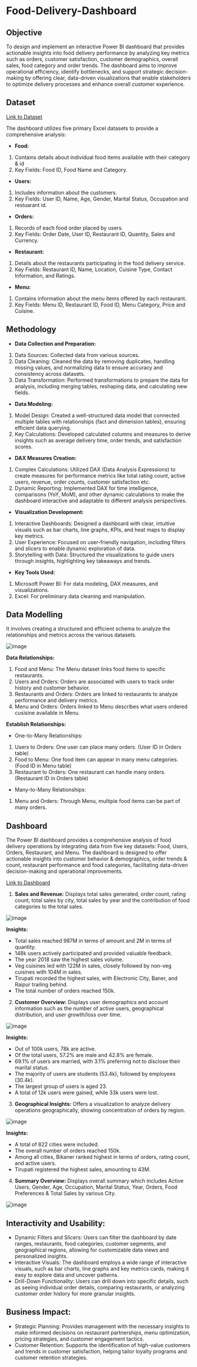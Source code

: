 # Food-Delivery-Dashboard

## Objective
To design and implement an interactive Power BI dashboard that provides actionable insights into food delivery performance by analyzing key metrics such as orders, customer satisfaction, customer demographics, overall sales, food category and order trends. The dashboard aims to improve operational efficiency, identify bottlenecks, and support strategic decision-making by offering clear, data-driven visualizations that enable stakeholders to optimize delivery processes and enhance overall customer experience.

## Dataset
[Link to Dataset](https://drive.google.com/file/d/1cUdM0zzJfAJscFK_mEDL7KWZ2lc0Wizl/view?usp=drive_link)

The dashboard utilizes five primary Excel datasets to provide a comprehensive analysis:
- **Food:**
1. Contains details about individual food items available with their category & id
2. Key Fields: Food ID, Food Name and Category.

- **Users:**
1. Includes information about the customers.
2.  Key Fields: User ID, Name, Age, Gender, Marital Status, Occupation and restuarant id.

- **Orders:**
1. Records of each food order placed by users.
2. Key Fields: Order Date, User ID, Restaurant ID, Quantity, Sales and Currency.

- **Restaurant:**
1. Details about the restaurants participating in the food delivery service.
2. Key Fields: Restaurant ID, Name, Location, Cuisine Type, Contact Information, and Ratings.

- **Menu:**
1. Contains information about the menu items offered by each restaurant.
2. Key Fields: Menu ID, Restaurant ID, Food ID, Menu Category, Price and Cuisine.

## Methodology
- **Data Collection and Preparation:**
1. Data Sources: Collected data from various sources.
2. Data Cleaning: Cleaned the data by removing duplicates, handling missing values, and normalizing data to ensure accuracy and consistency across datasets.
3. Data Transformation: Performed transformations to prepare the data for analysis, including merging tables, reshaping data, and calculating new fields.

- **Data Modeling:**
1. Model Design: Created a well-structured data model that connected multiple tables with relationships (fact and dimension tables), ensuring efficient data querying.
2. Key Calculations: Developed calculated columns and measures to derive insights such as average delivery time, order trends, and satisfaction scores.

- **DAX Measures Creation:**

1. Complex Calculations: Utilized DAX (Data Analysis Expressions) to create measures for performance metrics like total rating count, active users, revenue, order counts, customer satisfaction etc.
2. Dynamic Reporting: Implemented DAX for time intelligence, comparisons (YoY, MoM), and other dynamic calculations to make the dashboard interactive and adaptable to different analysis perspectives.

- **Visualization Development:**

1. Interactive Dashboards: Designed a dashboard with clear, intuitive visuals such as bar charts, line graphs, KPIs, and heat maps to display key metrics.
2. User Experience: Focused on user-friendly navigation, including filters and slicers to enable dynamic exploration of data.
3. Storytelling with Data: Structured the visualizations to guide users through insights, highlighting key takeaways and trends.

- **Key Tools Used:**
1. Microsoft Power BI: For data modeling, DAX measures, and visualizations.
2. Excel: For preliminary data cleaning and manipulation.

## Data Modelling
It involves creating a structured and efficient schema to analyze the relationships and metrics across the various datasets.

![image](https://github.com/user-attachments/assets/d2903fa7-2956-4ec4-98af-46fccbc13f3d)

**Data Relationships:**
1. Food and Menu: The Menu dataset links food items to specific restaurants.
2. Users and Orders: Orders are associated with users to track order history and customer behavior.
3. Restaurants and Orders: Orders are linked to restaurants to analyze performance and delivery metrics.
4. Menu and Orders: Orders linked to Menu describes what users ordered cusisine available in Menu.
   
**Establish Relationships:**
- One-to-Many Relationships:
1. Users to Orders: One user can place many orders. (User ID in Orders table)
2. Food to Menu: One food item can appear in many menu categories. (Food ID in Menu table)
3. Restaurant to Orders: One restaurant can handle many orders. (Restaurant ID in Orders table)

- Many-to-Many Relationships:
1. Menu and Orders: Through Menu, multiple food items can be part of many orders.

## Dashboard
The Power BI dashboard provides a comprehensive analysis of food delivery operations by integrating data from five key datasets: Food, Users, Orders, Restaurant, and Menu. The dashboard is designed to offer actionable insights into customer behavior & demographics, order trends & count, restaurant performance and food categories, facilitating data-driven decision-making and operational improvements.

[Link to Dashboard](https://app.powerbi.com/links/_t-xAjuRbw?ctid=f7848cfc-1f86-4c9b-b1a1-a62dccc8be2a&pbi_source=linkShare)
1. **Sales and Revenue:** Displays total sales generated, order count, rating count, total sales by city, total sales by year and the contribution of food categories to the total sales.

![image](https://github.com/user-attachments/assets/006c1371-87ba-4e2b-9546-900a52b26b4a)

**Insights:**
- Total sales reached 987M in terms of amount and 2M in terms of quantity.
- 148k users actively participated and provided valuable feedback.
- The year 2018 saw the highest sales volume.
- Veg cuisines led with 122M in sales, closely followed by non-veg cuisines with 104M in sales.
- Tirupati recorded the highest sales, with Electronic City, Baner, and Raipur trailing behind.
- The total number of orders reached 150k.

2. **Customer Overview:** Displays user demographics and account information such as the number of active users, geographical distribution, and user growth/loss over time.

![image](https://github.com/user-attachments/assets/f124b4a8-9449-4ce5-8c22-9a55b521ae60)

**Insights:**
- Out of 100k users, 78k are active.
- Of the total users, 57.2% are male and 42.8% are female.
- 69.1% of users are married, with 3.1% preferring not to disclose their marital status.
- The majority of users are students (53.4k), followed by employees (30.4k).
- The largest group of users is aged 23.
- A total of 12k users were gained, while 33k users were lost.

3. **Geographical Insights:** Offers a visualization to analyze delivery operations geographically, showing concentration of orders by region.

![image](https://github.com/user-attachments/assets/37df5cf8-22f8-49c0-8af4-acc2b9f132c5)

**Insights:**
- A total of 822 cities were included.
- The overall number of orders reached 150k.
- Among all cities, Bikaner ranked highest in terms of orders, rating count, and active users.
- Tirupati registered the highest sales, amounting to 43M.

4. **Summary Overview:** Displays overall summary which includes Active Users, Gender, Age, Occupation, Marital Status, Year, Orders, Food Preferences & Total Sales by various City.

![image](https://github.com/user-attachments/assets/06ab3de8-0e02-4796-85ac-13f886a83e46)

## Interactivity and Usability:
- Dynamic Filters and Slicers: Users can filter the dashboard by date ranges, restaurants, food categories, customer segments, and geographical regions, allowing for customizable data views and personalized insights.
- Interactive Visuals: The dashboard employs a wide range of interactive visuals, such as bar charts, line graphs and key metrics cards, making it easy to explore data and uncover patterns.
- Drill-Down Functionality: Users can drill down into specific details, such as seeing individual order details, comparing restaurants, or analyzing customer order history for more granular insights.

## Business Impact:
- Strategic Planning: Provides management with the necessary insights to make informed decisions on restaurant partnerships, menu optimization, pricing strategies, and customer engagement tactics.
- Customer Retention: Supports the identification of high-value customers and trends in customer satisfaction, helping tailor loyalty programs and customer retention strategies.
